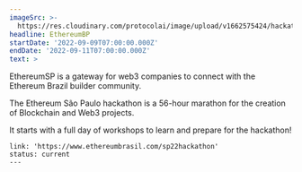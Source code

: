 ```yaml
---
imageSrc: >-
  https://res.cloudinary.com/protocolai/image/upload/v1662575424/hackathons/Screen_Shot_2022-09-07_at_11.29.06_qbqqmi.png
headline: EthereumBP
startDate: '2022-09-09T07:00:00.000Z'
endDate: '2022-09-11T07:00:00.000Z'
text: >
  ```

  EthereumSP is a gateway for web3 companies to connect with the Ethereum Brazil
  builder community.


  The Ethereum São Paulo hackathon is a 56-hour marathon for the creation of
  Blockchain and Web3 projects.


  It starts with a full day of workshops to learn and prepare for the hackathon!

  ```
link: 'https://www.ethereumbrasil.com/sp22hackathon'
status: current
---
```


